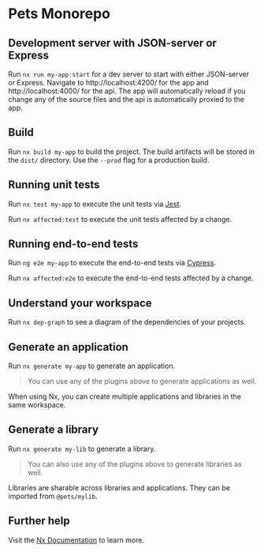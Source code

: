 # Pets Monorepo

## Development server with JSON-server or Express

Run `nx run my-app:start` for a dev server to start with either JSON-server or Express. Navigate to http://localhost:4200/ for the app and http://localhost:4000/ for the api. The app will automatically reload if you change any of the source files and the api is automatically proxied to the app.

## Build

Run `nx build my-app` to build the project. The build artifacts will be stored in the `dist/` directory. Use the `--prod` flag for a production build.

## Running unit tests

Run `nx test my-app` to execute the unit tests via [Jest](https://jestjs.io).

Run `nx affected:test` to execute the unit tests affected by a change.

## Running end-to-end tests

Run `ng e2e my-app` to execute the end-to-end tests via [Cypress](https://www.cypress.io).

Run `nx affected:e2e` to execute the end-to-end tests affected by a change.

## Understand your workspace

Run `nx dep-graph` to see a diagram of the dependencies of your projects.

## Generate an application

Run `nx generate my-app` to generate an application.

> You can use any of the plugins above to generate applications as well.

When using Nx, you can create multiple applications and libraries in the same workspace.

## Generate a library

Run `nx generate my-lib` to generate a library.

> You can also use any of the plugins above to generate libraries as well.

Libraries are sharable across libraries and applications. They can be imported from `@pets/mylib`.

## Further help

Visit the [Nx Documentation](https://nx.dev) to learn more.

